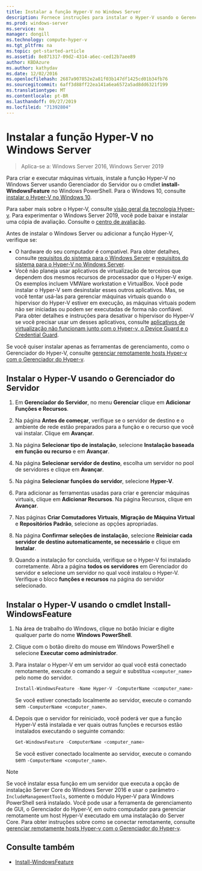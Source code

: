```yaml
---
title: Instalar a função Hyper-V no Windows Server
description: Fornece instruções para instalar o Hyper-V usando o Gerenciador do Servidor ou o Windows PowerShell
ms.prod: windows-server
ms.service: na
manager: dongill
ms.technology: compute-hyper-v
ms.tgt_pltfrm: na
ms.topic: get-started-article
ms.assetid: 8e871317-09d2-4314-a6ec-ced12b7aee89
author: KBDAzure
ms.author: kathydav
ms.date: 12/02/2016
ms.openlocfilehash: 2687a907852e2a81f03b147df1425cd01b34fb76
ms.sourcegitcommit: 6aff3d88ff22ea141a6ea6572a5ad8dd6321f199
ms.translationtype: MT
ms.contentlocale: pt-BR
ms.lasthandoff: 09/27/2019
ms.locfileid: "71392804"
---
```

# <a name="install-the-hyper-v-role-on-windows-server"></a>Instalar a função Hyper-V no Windows Server

>Aplica-se a: Windows Server 2016, Windows Server 2019
  
Para criar e executar máquinas virtuais, instale a função Hyper-V no Windows Server usando Gerenciador do Servidor ou o cmdlet **install-WindowsFeature** no Windows PowerShell. Para o Windows 10, consulte [instalar o Hyper-V no Windows 10](https://docs.microsoft.com/virtualization/hyper-v-on-windows/quick-start/enable-hyper-v).

Para saber mais sobre o Hyper-V, consulte [visão geral da tecnologia Hyper-v](../Hyper-V-Technology-Overview.md). Para experimentar o Windows Server 2019, você pode baixar e instalar uma cópia de avaliação. Consulte o [centro de avaliação](https://www.microsoft.com/evalcenter/evaluate-windows-server-2019).

Antes de instalar o Windows Server ou adicionar a função Hyper-V, verifique se:
- O hardware do seu computador é compatível. Para obter detalhes, consulte [requisitos do sistema para o Windows Server](../../../get-started/System-Requirements.md) e [requisitos do sistema para o Hyper-V no Windows Server](../System-requirements-for-Hyper-V-on-Windows.md).
- Você não planeja usar aplicativos de virtualização de terceiros que dependem dos mesmos recursos de processador que o Hyper-V exige. Os exemplos incluem VMWare workstation e VirtualBox. Você pode instalar o Hyper-V sem desinstalar esses outros aplicativos. Mas, se você tentar usá-las para gerenciar máquinas virtuais quando o hipervisor do Hyper-V estiver em execução, as máquinas virtuais podem não ser iniciadas ou podem ser executadas de forma não confiável. Para obter detalhes e instruções para desativar o hipervisor do Hyper-V se você precisar usar um desses aplicativos, consulte [aplicativos de virtualização não funcionam junto com o Hyper-v, o Device Guard e o Credential Guard](https://support.microsoft.com/help/3204980/virtualization-applications-do-not-work-together-with-hyper-v-device-g).

Se você quiser instalar apenas as ferramentas de gerenciamento, como o Gerenciador do Hyper-V, consulte [gerenciar remotamente hosts Hyper-v com o Gerenciador do Hyper-v](../Manage/Remotely-manage-Hyper-V-hosts.md).
  
## <a name="install-hyper-v-by-using-server-manager"></a>Instalar o Hyper-V usando o Gerenciador do Servidor  
  
1. Em **Gerenciador do Servidor**, no menu **Gerenciar** clique em **Adicionar Funções e Recursos**.  
  
2. Na página **Antes de começar**, verifique se o servidor de destino e o ambiente de rede estão preparados para a função e o recurso que você vai instalar. Clique em **Avançar**.  
  
3. Na página **Selecionar tipo de instalação**, selecione **Instalação baseada em função ou recurso** e em **Avançar**.  
  
4. Na página **Selecionar servidor de destino**, escolha um servidor no pool de servidores e clique em **Avançar**.  
  
5. Na página **Selecionar funções do servidor**, selecione **Hyper-V**.  
  
6. Para adicionar as ferramentas usadas para criar e gerenciar máquinas virtuais, clique em **Adicionar Recursos**. Na página Recursos, clique em **Avançar**.  
  
7. Nas páginas **Criar Comutadores Virtuais**, **Migração de Máquina Virtual** e **Repositórios Padrão**, selecione as opções apropriadas.  
  
8. Na página **Confirmar seleções de instalação**, selecione **Reiniciar cada servidor de destino automaticamente, se necessário** e clique em **Instalar**.  
  
9. Quando a instalação for concluída, verifique se o Hyper-V foi instalado corretamente. Abra a página **todos os servidores** em Gerenciador do servidor e selecione um servidor no qual você instalou o Hyper-V. Verifique o bloco **funções e recursos** na página do servidor selecionado.  
  
## <a name="install-hyper-v-by-using-the-install-windowsfeature-cmdlet"></a>Instalar o Hyper-V usando o cmdlet Install-WindowsFeature  
  
1. Na área de trabalho do Windows, clique no botão Iniciar e digite qualquer parte do nome **Windows PowerShell**.  
  
2. Clique com o botão direito do mouse em Windows PowerShell e selecione **Executar como administrador**.  
  
3. Para instalar o Hyper-V em um servidor ao qual você está conectado remotamente, execute o comando a seguir e substitua `<computer_name>` pelo nome do servidor.  
  
    ```powershell
    Install-WindowsFeature -Name Hyper-V -ComputerName <computer_name> -IncludeManagementTools -Restart  
    ```  
  
    Se você estiver conectado localmente ao servidor, execute o comando sem `-ComputerName <computer_name>`.  
  
4. Depois que o servidor for reiniciado, você poderá ver que a função Hyper-V está instalada e ver quais outras funções e recursos estão instalados executando o seguinte comando:  
  
    ```powershell
    Get-WindowsFeature -ComputerName <computer_name>  
    ```  
  
    Se você estiver conectado localmente ao servidor, execute o comando sem `-ComputerName <computer_name>`.  
  
> [!NOTE]  
> Se você instalar essa função em um servidor que executa a opção de instalação Server Core do Windows Server 2016 e usar o parâmetro `-IncludeManagementTools`, somente o módulo Hyper-V para Windows PowerShell será instalado. Você pode usar a ferramenta de gerenciamento de GUI, o Gerenciador do Hyper-V, em outro computador para gerenciar remotamente um host Hyper-V executado em uma instalação do Server Core. Para obter instruções sobre como se conectar remotamente, consulte [gerenciar remotamente hosts Hyper-v com o Gerenciador do Hyper-v](../Manage/Remotely-manage-Hyper-V-hosts.md).  
  
## <a name="see-also"></a>Consulte também  
  
- [Install-WindowsFeature](https://docs.microsoft.com/powershell/module/Microsoft.Windows.ServerManager.Migration/Install-WindowsFeature)  
